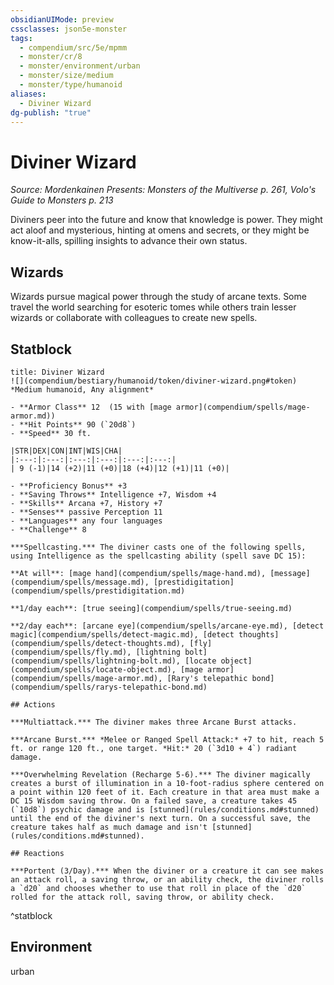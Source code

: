 ```yaml
---
obsidianUIMode: preview
cssclasses: json5e-monster
tags:
  - compendium/src/5e/mpmm
  - monster/cr/8
  - monster/environment/urban
  - monster/size/medium
  - monster/type/humanoid
aliases:
  - Diviner Wizard
dg-publish: "true"
---
```

# Diviner Wizard
*Source: Mordenkainen Presents: Monsters of the Multiverse p. 261, Volo's Guide to Monsters p. 213*  

Diviners peer into the future and know that knowledge is power. They might act aloof and mysterious, hinting at omens and secrets, or they might be know-it-alls, spilling insights to advance their own status.

## Wizards

Wizards pursue magical power through the study of arcane texts. Some travel the world searching for esoteric tomes while others train lesser wizards or collaborate with colleagues to create new spells.

## Statblock

```ad-statblock
title: Diviner Wizard
![](compendium/bestiary/humanoid/token/diviner-wizard.png#token)
*Medium humanoid, Any alignment*

- **Armor Class** 12  (15 with [mage armor](compendium/spells/mage-armor.md))
- **Hit Points** 90 (`20d8`)
- **Speed** 30 ft.

|STR|DEX|CON|INT|WIS|CHA|
|:---:|:---:|:---:|:---:|:---:|:---:|
| 9 (-1)|14 (+2)|11 (+0)|18 (+4)|12 (+1)|11 (+0)|

- **Proficiency Bonus** +3
- **Saving Throws** Intelligence +7, Wisdom +4
- **Skills** Arcana +7, History +7
- **Senses** passive Perception 11
- **Languages** any four languages
- **Challenge** 8

***Spellcasting.*** The diviner casts one of the following spells, using Intelligence as the spellcasting ability (spell save DC 15):

**At will**: [mage hand](compendium/spells/mage-hand.md), [message](compendium/spells/message.md), [prestidigitation](compendium/spells/prestidigitation.md)

**1/day each**: [true seeing](compendium/spells/true-seeing.md)

**2/day each**: [arcane eye](compendium/spells/arcane-eye.md), [detect magic](compendium/spells/detect-magic.md), [detect thoughts](compendium/spells/detect-thoughts.md), [fly](compendium/spells/fly.md), [lightning bolt](compendium/spells/lightning-bolt.md), [locate object](compendium/spells/locate-object.md), [mage armor](compendium/spells/mage-armor.md), [Rary's telepathic bond](compendium/spells/rarys-telepathic-bond.md)

## Actions

***Multiattack.*** The diviner makes three Arcane Burst attacks.

***Arcane Burst.*** *Melee or Ranged Spell Attack:* +7 to hit, reach 5 ft. or range 120 ft., one target. *Hit:* 20 (`3d10 + 4`) radiant damage.

***Overwhelming Revelation (Recharge 5-6).*** The diviner magically creates a burst of illumination in a 10-foot-radius sphere centered on a point within 120 feet of it. Each creature in that area must make a DC 15 Wisdom saving throw. On a failed save, a creature takes 45 (`10d8`) psychic damage and is [stunned](rules/conditions.md#stunned) until the end of the diviner's next turn. On a successful save, the creature takes half as much damage and isn't [stunned](rules/conditions.md#stunned).

## Reactions

***Portent (3/Day).*** When the diviner or a creature it can see makes an attack roll, a saving throw, or an ability check, the diviner rolls a `d20` and chooses whether to use that roll in place of the `d20` rolled for the attack roll, saving throw, or ability check. 
```
^statblock

## Environment

urban
